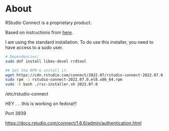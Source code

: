 # About

RStudio Connect is a proprietary product.

Based on instructions from [here](https://docs.rstudio.com/rsc/installation/).

I am using the standard installation. To do use this installer, you need to have
access to a sudo user.

```bash
# Dependencies:
sudo dnf install libev-devel rrdtool

## Get the RPM & install it.
wget https://cdn.rstudio.com/connect/2022.07/rstudio-connect-2022.07.0.el8.x86_64.rpm
sudo rpm -i rstudio-connect-2022.07.0.el8.x86_64.rpm 
sudo -E bash ./rsc-installer.sh 2022.07.0
```

/etc/rstudio-connect


HEY . . .this is working on fedora!!!

Port 3939

https://docs.rstudio.com/connect/1.6.6/admin/authentication.html